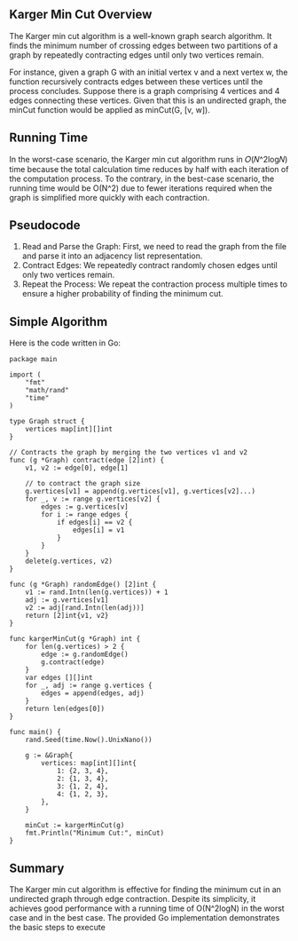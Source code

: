 ## Karger Min Cut Overview

The Karger min cut algorithm is a well-known graph search algorithm. It finds the minimum number of crossing edges between two partitions of a graph by repeatedly contracting edges until only two vertices remain.

For instance, given a graph G with an initial vertex v and a next vertex w, the function recursively contracts edges between these vertices until the process concludes. Suppose there is a graph comprising 4 vertices and 4 edges connecting these vertices. Given that this is an undirected graph, the minCut function would be applied as minCut(G, [v, w]).

## Running Time

In the worst-case scenario, the Karger min cut algorithm runs in
𝑂(𝑁^2log⁡𝑁) time because the total calculation time reduces by half with each iteration of the computation process. To the contrary, in the best-case scenario, the running time would be O(N^2) due to fewer iterations required when the graph is simplified more quickly with each contraction.

## Pseudocode

1. Read and Parse the Graph: First, we need to read the graph from the file and parse it into an adjacency list representation.
2. Contract Edges: We repeatedly contract randomly chosen edges until only two vertices remain.
3. Repeat the Process: We repeat the contraction process multiple times to ensure a higher probability of finding the minimum cut.

## Simple Algorithm

Here is the code written in Go:

```
package main

import (
    "fmt"
    "math/rand"
    "time"
)

type Graph struct {
    vertices map[int][]int
}

// Contracts the graph by merging the two vertices v1 and v2
func (g *Graph) contract(edge [2]int) {
    v1, v2 := edge[0], edge[1]

    // to contract the graph size
    g.vertices[v1] = append(g.vertices[v1], g.vertices[v2]...)
    for _, v := range g.vertices[v2] {
        edges := g.vertices[v]
        for i := range edges {
            if edges[i] == v2 {
                edges[i] = v1
            }
        }
    }
    delete(g.vertices, v2)
}

func (g *Graph) randomEdge() [2]int {
    v1 := rand.Intn(len(g.vertices)) + 1
    adj := g.vertices[v1]
    v2 := adj[rand.Intn(len(adj))]
    return [2]int{v1, v2}
}

func kargerMinCut(g *Graph) int {
    for len(g.vertices) > 2 {
        edge := g.randomEdge()
        g.contract(edge)
    }
    var edges [][]int
    for _, adj := range g.vertices {
        edges = append(edges, adj)
    }
    return len(edges[0])
}

func main() {
    rand.Seed(time.Now().UnixNano())

    g := &Graph{
        vertices: map[int][]int{
            1: {2, 3, 4},
            2: {1, 3, 4},
            3: {1, 2, 4},
            4: {1, 2, 3},
        },
    }

    minCut := kargerMinCut(g)
    fmt.Println("Minimum Cut:", minCut)
}
```

## Summary

The Karger min cut algorithm is effective for finding the minimum cut in an undirected graph through edge contraction. Despite its simplicity, it achieves good performance with a running time of
O(N^2logN) in the worst case and in the best case. The provided Go implementation demonstrates the basic steps to execute
